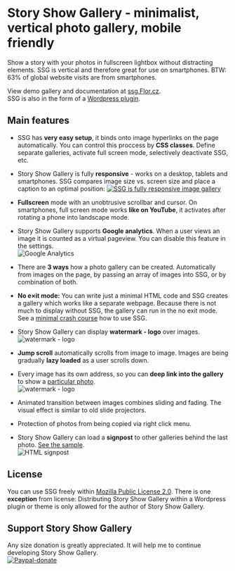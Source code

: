 # Story Show Gallery - minimalist, vertical photo gallery, mobile friendly

Show a story with your photos in fullscreen lightbox without distracting elements. SSG is vertical and therefore great for use on smartphones. BTW: 63% of global website visits are from smartphones.
 
View demo gallery and documentation at [ssg.Flor.cz](https://ssg.flor.cz/). <br>
SSG is also in the form of a [Wordpress plugin](https://ssg.flor.cz/wordpress/).

## Main features

- SSG has **very easy setup**, it binds onto image hyper­links on the page auto­mati­cally. You can control this proccess by **CSS classes**. Define sepa­rate galleries, activate full screen mode, selectively deactivate SSG, etc.

- Story Show Gallery is fully **responsive** - works on a desktop, tablets and smartphones. SSG compares image size vs. screen size and place a caption to an optimal position: 
[![SSG is fully responsive image gallery](https://ssg.flor.cz/minimal-crash-course/story-show-gallery-responsive-modes-fullscreen.jpg)](https://ssg.flor.cz/#responsive)

- **Fullscreen** mode with an unobtrusive scrollbar and cursor. On smartphones, full screen mode works **like on YouTube**, it activates after rotating a phone into landscape mode.

- Story Show Gallery supports **Google analytics**. When a user views an image it is counted as a virtual pageview. You can disable this feature in the settings.
<br>![Google Analytics](https://ssg.flor.cz/img/google-analytics.jpg)

- There are **3 ways** how a photo gallery can be created. Automatically from images on the page, by passing an array of images into SSG, or by combination of both.

- **No e×it mode:** You can write just a minimal HTML code and SSG creates a gallery which works like a separate webpage. Because there is not much to display without SSG, the gallery can run in the no exit mode. See a [minimal crash course](https://ssg.flor.cz/minimal-crash-course/) how to use SSG.

- Story Show Gallery can display **watermark - logo** over images.
<br>![watermark - logo](https://ssg.flor.cz/img/watermark.jpg)

- **Jump scroll** automatically scrolls from image to image. Images are being gradually **lazy loaded** as a user scrolls down.

- Every image has its own address, so you can **deep link into the gallery** to show a [particular photo](https://ssg.flor.cz/#element).
<br>![watermark - logo](https://ssg.flor.cz/img/deep-linking.png)

- Animated transition between images combines sliding and fading. The visual effect is similar to old slide projectors.

- Protection of photos from being copied via right click menu.

- Story Show Gallery can load a **signpost** to other galleries behind the last photo. [See the sample](https://ssg.flor.cz/signpost/).
<br>![HTML signpost](https://ssg.flor.cz/img/signpost.jpg)

## License
You can use SSG freely within [Mozilla Public License 2.0](https://tldrlegal.com/license/mozilla-public-license-2.0-(mpl-2)). 
There is one **exception** from license: Distributing Story Show Gallery within a Wordpress plugin or theme is only allowed for the author of Story Show Gallery.

## Support Story Show Gallery
Any size donation is greatly appreciated. It will help me to continue developing Story Show Gallery.
<br>[![Paypal-donate](https://ssg.flor.cz/img/paypal-donate.png)](https://www.paypal.me/FlorSSG)
